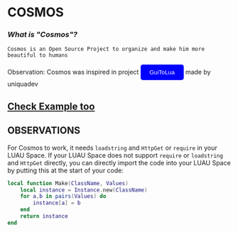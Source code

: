 <div>

# COSMOS

### *What is "Cosmos"?*

```
Cosmos is an Open Source Project to organize and make him more beautiful to humans
```

</div>
<div>
  Observation: Cosmos was inspired in project
  <a href="https://github.com/uniquadev/GuiToLuaConverter" style="text-decoration:none;">
  <button style="background-color: blue; color: white; padding: 10px 20px; border: none; border-radius: 5px; cursor: pointer;">
    GuiToLua
  </button>
</a>
 made by uniquadev 
  
<div>

## [Check Example too](https://github.com/KrypDeveloper/MAXIMUS-LIBRARY/blob/main/Cosmos/example.lua)

## OBSERVATIONS
For Cosmos to work, it needs `loadstring` and `HttpGet` or `require` in your LUAU Space. If your LUAU Space does not support `require` or `loadstring` and `HttpGet` directly, you can directly import the code into your LUAU Space by putting this at the start of your code:



```lua
local function Make(ClassName, Values)
    local instance = Instance.new(ClassName)
    for a,b in pairs(Values) do
        instance[a] = b
    end
    return instance
end
```
</div>
